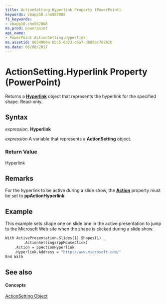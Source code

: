 ```yaml
---
title: ActionSetting.Hyperlink Property (PowerPoint)
keywords: vbapp10.chm567008
f1_keywords:
- vbapp10.chm567008
ms.prod: powerpoint
api_name:
- PowerPoint.ActionSetting.Hyperlink
ms.assetid: 8654000a-bbc5-6d23-e5a7-d689bc767b1b
ms.date: 06/08/2017
---
```



# ActionSetting.Hyperlink Property (PowerPoint)

Returns a **[Hyperlink](hyperlink-object-powerpoint.md)** object that represents the hyperlink for the specified shape. Read-only.


## Syntax

 _expression_. **Hyperlink**

 _expression_ A variable that represents a **ActionSetting** object.


### Return Value

Hyperlink


## Remarks

For the hyperlink to be active during a slide show, the **[Action](actionsetting-action-property-powerpoint.md)** property must be set to **ppActionHyperlink**.


## Example

This example sets shape one on slide one in the active presentation to jump to the Microsoft Web site when the shape is clicked during a slide show.


```vb
With ActivePresentation.Slides(1).Shapes(1) _
        .ActionSettings(ppMouseClick)
    .Action = ppActionHyperlink
    .Hyperlink.Address = "http://www.microsoft.com/"
End With
```


## See also


#### Concepts


[ActionSetting Object](actionsetting-object-powerpoint.md)

